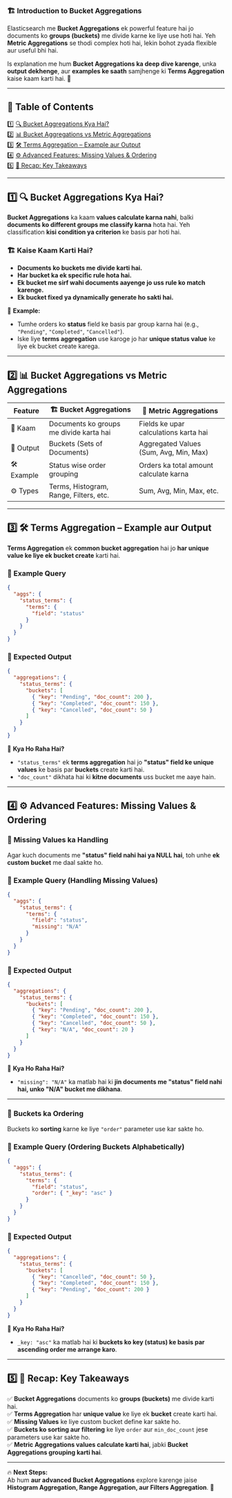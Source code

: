### 🏗️ **Introduction to Bucket Aggregations**  

Elasticsearch me **Bucket Aggregations** ek powerful feature hai jo documents ko **groups (buckets)** me divide karne ke liye use hoti hai. Yeh **Metric Aggregations** se thodi complex hoti hai, lekin bohot zyada flexible aur useful bhi hai.  

Is explanation me hum **Bucket Aggregations ka deep dive karenge**, unka **output dekhenge**, aur **examples ke saath** samjhenge ki **Terms Aggregation** kaise kaam karti hai. 🚀  

---

## 📌 **Table of Contents**  
1️⃣ [🔍 Bucket Aggregations Kya Hai?](#bucket-aggregations-kya-hai)  
2️⃣ [📊 Bucket Aggregations vs Metric Aggregations](#bucket-vs-metric-aggregations)  
3️⃣ [🛠️ Terms Aggregation – Example aur Output](#terms-aggregation-example)  
4️⃣ [⚙️ Advanced Features: Missing Values & Ordering](#advanced-features)  
5️⃣ [📌 Recap: Key Takeaways](#recap-key-takeaways)  

---

## 1️⃣ 🔍 **Bucket Aggregations Kya Hai?**  

**Bucket Aggregations** ka kaam **values calculate karna nahi**, balki **documents ko different groups me classify karna** hota hai. Yeh classification **kisi condition ya criterion** ke basis par hoti hai.  

### 🏗️ Kaise Kaam Karti Hai?  
- **Documents ko buckets me divide karti hai.**  
- **Har bucket ka ek specific rule hota hai.**  
- **Ek bucket me sirf wahi documents aayenge jo uss rule ko match karenge.**  
- **Ek bucket fixed ya dynamically generate ho sakti hai.**  

🚀 **Example:**  
- Tumhe orders ko **status** field ke basis par group karna hai (e.g., `"Pending"`, `"Completed"`, `"Cancelled"`).  
- Iske liye **terms aggregation** use karoge jo har **unique status value** ke liye ek bucket create karega.  

---

## 2️⃣ 📊 **Bucket Aggregations vs Metric Aggregations**  

| Feature | 🏗️ Bucket Aggregations | 📏 Metric Aggregations |  
|---------|----------------------|----------------------|  
| 📌 Kaam | Documents ko groups me divide karta hai | Fields ke upar calculations karta hai |  
| 📁 Output | Buckets (Sets of Documents) | Aggregated Values (Sum, Avg, Min, Max) |  
| 🛠️ Example | Status wise order grouping | Orders ka total amount calculate karna |  
| ⚙️ Types | Terms, Histogram, Range, Filters, etc. | Sum, Avg, Min, Max, etc. |  

---

## 3️⃣ 🛠️ **Terms Aggregation – Example aur Output**  

**Terms Aggregation** ek **common bucket aggregation** hai jo **har unique value ke liye ek bucket create** karti hai.  

### 🔹 Example Query  
```json
{
  "aggs": {
    "status_terms": {
      "terms": {
        "field": "status"
      }
    }
  }
}
```

### 🔹 Expected Output  
```json
{
  "aggregations": {
    "status_terms": {
      "buckets": [
        { "key": "Pending", "doc_count": 200 },
        { "key": "Completed", "doc_count": 150 },
        { "key": "Cancelled", "doc_count": 50 }
      ]
    }
  }
}
```

🎯 **Kya Ho Raha Hai?**  
- `"status_terms"` ek **terms aggregation** hai jo **"status" field ke unique values** ke basis par **buckets** create karti hai.  
- `"doc_count"` dikhata hai ki **kitne documents** uss bucket me aaye hain.  

---

## 4️⃣ ⚙️ **Advanced Features: Missing Values & Ordering**  

### 📌 **Missing Values ka Handling**  
Agar kuch documents me **"status" field nahi hai ya NULL hai**, toh unhe **ek custom bucket** me daal sakte ho.  

### 🔹 Example Query (Handling Missing Values)  
```json
{
  "aggs": {
    "status_terms": {
      "terms": {
        "field": "status",
        "missing": "N/A"
      }
    }
  }
}
```

### 🔹 Expected Output  
```json
{
  "aggregations": {
    "status_terms": {
      "buckets": [
        { "key": "Pending", "doc_count": 200 },
        { "key": "Completed", "doc_count": 150 },
        { "key": "Cancelled", "doc_count": 50 },
        { "key": "N/A", "doc_count": 20 }
      ]
    }
  }
}
```

🎯 **Kya Ho Raha Hai?**  
- `"missing": "N/A"` ka matlab hai ki **jin documents me "status" field nahi hai, unko "N/A" bucket me dikhana**.  

---

### 📌 **Buckets ka Ordering**  
Buckets ko **sorting** karne ke liye `"order"` parameter use kar sakte ho.  

### 🔹 Example Query (Ordering Buckets Alphabetically)  
```json
{
  "aggs": {
    "status_terms": {
      "terms": {
        "field": "status",
        "order": { "_key": "asc" }
      }
    }
  }
}
```

### 🔹 Expected Output  
```json
{
  "aggregations": {
    "status_terms": {
      "buckets": [
        { "key": "Cancelled", "doc_count": 50 },
        { "key": "Completed", "doc_count": 150 },
        { "key": "Pending", "doc_count": 200 }
      ]
    }
  }
}
```

🎯 **Kya Ho Raha Hai?**  
- `_key: "asc"` ka matlab hai ki **buckets ko key (status) ke basis par ascending order me arrange karo**.  

---

## 5️⃣ 📌 **Recap: Key Takeaways**  

✅ **Bucket Aggregations** documents ko **groups (buckets)** me divide karti hai.  
✅ **Terms Aggregation** har **unique value** ke liye ek **bucket** create karti hai.  
✅ **Missing Values** ke liye custom bucket define kar sakte ho.  
✅ **Buckets ko sorting aur filtering** ke liye `order` aur `min_doc_count` jese parameters use kar sakte ho.  
✅ **Metric Aggregations values calculate karti hai**, jabki **Bucket Aggregations grouping karti hai**.  

---

🔥 **Next Steps:**  
Ab hum **aur advanced Bucket Aggregations** explore karenge jaise **Histogram Aggregation, Range Aggregation, aur Filters Aggregation**. 🚀  

